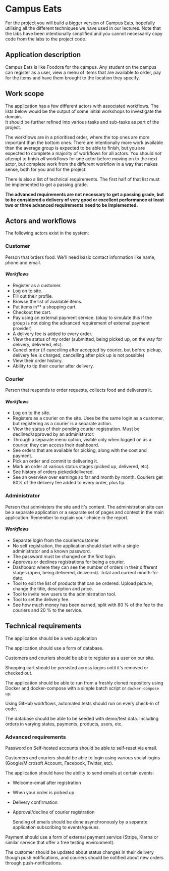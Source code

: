 # Campus Eats

For the project you will build a bigger version of Campus Eats, hopefully utilising all the different techniques we have used in our lectures. Note that the labs have been intentionally simplified and you cannot necessarily copy code from the labs to the project code.

## Application description

Campus Eats is like Foodora for the campus. Any student on the campus can register as a user, view a menu of items that are available to order, pay for the items and have them brought to the location they specify.

## Work scope

The application has a few different actors with associated workflows. The lists below would be the output of some initial workshops to investigate the domain.  
It should be further refined into various tasks and sub-tasks as part of the project.

The workflows are in a prioritised order, where the top ones are more important than the bottom ones. There are intentionally more work available than the average group is expected to be able to finish, but you are expected to complete a majority of workflows for all actors. You should *not* attempt to finish *all* workflows for one actor before moving on to the next actor, but complete work from the different workflow in a way that makes sense, both for you and for the project. 

There is also a list of technical requirements. The first half of that list must be implemented to get a passing grade.

**The advanced requirements are not necessary to get a passing grade, but to be considered a delivery of very good or excellent performance at least two or three advanced requirements need to be implemented.**

## Actors and workflows

The following actors exist in the system:

### Customer

Person that orders food. We'll need basic contact information like name, phone and email.

#### *Workflows*

* Register as a customer.
* Log on to site.
* Fill out their profile.
* Browse the list of available items.
* Put items in** a shopping cart.
* Checkout the cart.
* Pay using an external payment service. (okay to simulate this if the group is not doing the advanced requirement of external payment provider)
* A delivery fee is added to every order.
* View the status of my order (submitted, being picked up, on the way for delivery, delivered, etc).
* Cancel order (if cancelling after accepted by courier, but before pickup, delivery fee is charged, cancelling after pick up is not possible)
* View their order history.
* Ability to tip their courier after delivery.

### Courier

Person that responds to order requests, collects food and deliverers it.

#### *Workflows*

* Log on to the site.
* Registers as a courier on the site. Uses be the same login as a customer, but registering as a courier is a separate action.
* View the status of their pending courier registration. Must be declined/approved by an administrator.
* Through a separate menu option, visible only when logged on as a courier, they can access their dashboard.
* See orders that are available for picking, along with the cost and payment.
* Pick an order and commit to delivering it.
* Mark an order at various status stages (picked up, delivered, etc).
* See history of orders picked/delivered.
* See an overview over earnings so far and month by month. Couriers get 80% of the delivery fee added to every order, plus tip.

### Administrator

Person that administers the site and it's content. The administration site can be a separate application or a separate set of pages and context in the main application. Remember to explain your choice in the report.

#### *Workflows*

* Separate login from the courier/customer
* No self registration, the application should start with a single administrator and a known password.
* The password must be changed on the first login.
* Approves or declines registrations for being a courier.
* Dashboard where they can see the number of orders in their different stages (open, being delivered, delivered). Total and current month-to-date.
* Tool to edit the list of products that can be ordered. Upload picture, change the title, description and price.
* Tool to invite new users to the administration tool.
* Tool to set the delivery fee.
* See how much money has been earned, split with 80 % of the fee to the couriers and 20 % to the service.

## Technical requirements

The application should be a web application

The application should use a form of database.

Customers and couriers should be able to register as a user on our site.

Shopping cart should be persisted across logins until it's removed or checked out.

The application should be able to run from a freshly cloned repository using Docker and docker-compose with a simple batch script or `docker-compose up`.

Using GitHub workflows, automated tests should run on every check-in of code.

The database should be able to be seeded with demo/test data. Including orders in varying states, payments, products, users, etc.  

### Advanced requirements

Password on Self-hosted accounts should be able to self-reset via email.

Customers and couriers should be able to login using various social logins (Google/Microsoft Account, Facebook, Twitter, etc).

The application should have the ability to send emails at certain events:

* Welcome-email after registration
* When your order is picked up
* Delivery confirmation
* Approval/decline of courier registration

  Sending of emails should be done asynchronously by a separate application subscribing to events/queues.

Payment should use a form of external payment service (Stripe, Klarna or similar service that offer a free testing environment).

The customer should be updated about status changes in their delivery though push notifications, and couriers should be notified about new orders through push-notifications.

